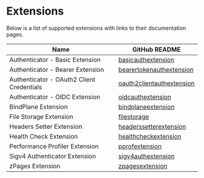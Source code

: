 # Extensions

Below is a list of supported extensions with links to their documentation pages.

| Name                                      | GitHub README                                                                                                                                             |
|-------------------------------------------|-----------------------------------------------------------------------------------------------------------------------------------------------------------|
| Authenticator - Basic Extension           | [basicauthextension](https://github.com/open-telemetry/opentelemetry-collector-contrib/blob/v0.110.0/extension/basicauthextension/README.md)               |
| Authenticator - Bearer Extension          | [bearertokenauthextension](https://github.com/open-telemetry/opentelemetry-collector-contrib/blob/v0.110.0/extension/bearertokenauthextension/README.md)   |
| Authenticator - OAuth2 Client Credentials | [oauth2clientauthextension](https://github.com/open-telemetry/opentelemetry-collector-contrib/blob/v0.110.0/extension/oauth2clientauthextension/README.md) |
| Authenticator - OIDC Extension            | [oidcauthextension](https://github.com/open-telemetry/opentelemetry-collector-contrib/blob/v0.110.0/extension/oidcauthextension/README.md)                 |
| BindPlane Extension                       | [bindplaneextension](../extension/bindplaneextension/README.md)                                                                                           |
| File Storage Extension                    | [filestorage](https://github.com/open-telemetry/opentelemetry-collector-contrib/blob/v0.110.0/extension/storage/filestorage/README.md)                     |
| Headers Setter Extension                    | [headerssetterextension](https://github.com/open-telemetry/opentelemetry-collector-contrib/blob/v0.110.0/extension/headerssetterextension/README.md)   |
| Health Check Extension                    | [healthcheckextension](https://github.com/open-telemetry/opentelemetry-collector-contrib/blob/v0.110.0/extension/healthcheckextension/README.md)           |
| Performance Profiler Extension            | [pprofextension](https://github.com/open-telemetry/opentelemetry-collector-contrib/blob/v0.110.0/extension/pprofextension/README.md)                       |
| Sigv4 Authenticator Extension             | [sigv4authextension](https://github.com/open-telemetry/opentelemetry-collector-contrib/blob/v0.110.0/extension/sigv4authextension/README.md)               |
| zPages Extension                          | [zpagesextension](https://github.com/open-telemetry/opentelemetry-collector/blob/v0.110.0/extension/zpagesextension/README.md)                             |
